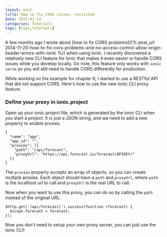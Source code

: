 ```yaml
---
layout: post
title: How to fix CORS issues, revisited
date: 2015-01-14
categories: Tutorials
tags: [tips,tutorials]
---
```

A few months ago I wrote about [how to fix CORS problems]({% post_url 2014-11-20-how-to-fix-cors-problems-and-no-access-control-allow-origin-header-errors-with-ionic %}) when using Ionic. I recently discovered a relatively new CLI feature for Ionic that makes it even easier to handle CORS issues while you develop locally. Do note, this feature only works with `ionic serve` so you will still need to handle CORS differently for production.

While working on the example for chapter 6, I started to use a RESTful API that did not support CORS. Here's how to use the new Ionic CLI proxy feature.

### Define your proxy in ionic.project

Open up your ionic.project file, which is generated by the Ionic CLI when you start a project. It is just a JSON string, and we need to add a new property to enable proxies.

    {
      "name": "app",
      "app_id": "",
      "proxies": [{
        "path": "/api/forecast",
        "proxyUrl": "https://api.forecast.io/forecast/APIKEY/"
      }]
    }

The `proxies` property accepts an array of objects, so you can create multiple proxies. Each object should have a `path` and `proxyUrl`, where `path` is the localhost url to call and `proxyUrl` is the real URL to call.

Now when you want to use this proxy, you can do so by calling the `path` instead of the original URL.

    $http.get('/api/forecast/').success(function (forecast) {
      $scope.forecast = forecast;
    });

Now you don't need to setup your own proxy server, you can just use the Ionic CLI!
